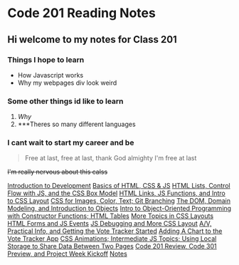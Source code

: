 # Code 201 Reading Notes

## Hi welcome to my notes for **Class 201**

### Things I hope to learn

* How Javascript works
* Why my webpages div look weird

### Some other things id like to learn

1. *Why*
2. ***Theres so many different languages

### I cant wait to start my career and be
> Free at last, free at last, thank God almighty I'm free at last


~~I'm really nervous about this calss~~

[Introduction to Development](IntroductiontoDevelopment.md)
[Basics of HTML, CSS & JS](html.md)
[HTML Lists, Control Flow with JS, and the CSS Box Model]()
[HTML Links, JS Functions, and Intro to CSS Layout]()
[CSS for Images, Color, Text; Git Branching]()
[The DOM, Domain Modeling, and Introduction to Objects]()
[Intro to Object-Oriented Programming with Constructor Functions; HTML Tables]()
[More Topics in CSS Layouts]()
[HTML Forms and JS Events]()
[JS Debugging and More CSS Layout]()
[A/V, Practical Info, and Getting the Vote Tracker Started]()
[Adding A Chart to the Vote Tracker App]()
[CSS Animations; Intermediate JS Topics; Using Local Storage to Share Data Between Two Pages]()
[Code 201 Review, Code 301 Preview, and Project Week Kickoff]()
[Notes]()
